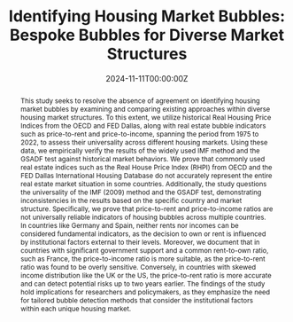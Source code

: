 ---
title: 'Identifying Housing Market Bubbles: Bespoke Bubbles for Diverse Market Structures'

# Authors
# If you created a profile for a user (e.g. the default `admin` user), write the username (folder name) here
# and it will be replaced with their full name and linked to their profile.
authors:
  - Malwina Rzepka

# Author notes (optional)
#author_notes:
#  - 'Equal contribution'
#  - 'Equal contribution'

date: '2024-11-11T00:00:00Z'
#doi: ''

# Schedule page publish date (NOT publication's date).
#publishDate: '2017-01-01T00:00:00Z'

# Publication type.
# Accepts a single type but formatted as a YAML list (for Hugo requirements).
# Enter a publication type from the CSL standard.
publication_types: ['poster-conference']

# Publication name and optional abbreviated publication name.
publication: Poster session @ American Economic Association's Annual Meeting
#publication_short: In *ICW*

abstract: This study seeks to resolve the absence of agreement on identifying housing market bubbles by examining and comparing existing approaches within diverse housing market structures. To this extent, we utilize historical Real Housing Price Indices from the OECD and FED Dallas, along with real estate bubble indicators such as price-to-rent and price-to-income, spanning the period from 1975 to 2022, to assess their universality across different housing markets. Using these data, we empirically verify the results of the widely used IMF method and the GSADF test against historical market behaviors. We prove that commonly used real estate indices such as the Real House Price Index (RHPI) from OECD and the FED Dallas International Housing Database do not accurately represent the entire real estate market situation in some countries. Additionally, the study questions the universality of the IMF (2009) method and the GSADF test, demonstrating inconsistencies in the results based on the specific country and market structure. Specifically, we prove that price-to-rent and price-to-income ratios are not universally reliable indicators of housing bubbles across multiple countries. In countries like Germany and Spain, neither rents nor incomes can be considered fundamental indicators, as the decision to own or rent is influenced by institutional factors external to their levels. Moreover, we document that in countries with significant government support and a common rent-to-own ratio, such as France, the price-to-income ratio is more suitable, as the price-to-rent ratio was found to be overly sensitive. Conversely, in countries with skewed income distribution like the UK or the US, the price-to-rent ratio is more accurate and can detect potential risks up to two years earlier. The findings of the study hold implications for researchers and policymakers, as they emphasize the need for tailored bubble detection methods that consider the institutional factors within each unique housing market. 

# Summary. An optional shortened abstract.
summary: Using data from 1975 to 2022, this study compares approaches for detecting housing market bubbles in various nations. We demonstrate that commonly used metrics (such as price-to-rent and price-to-income ratios) and datasets (OECD, Fed Dallas International House Price Database), frequently fail to account for local market structures and institutional factors. The findings underline the need of specialized approaches to identifying bubbles, providing crucial insights for policymakers and scholars interested in housing market stability.

tags:
  - Housing Bubbles

# Display this page in the Featured widget?
featured: true

# Custom links (uncomment lines below)
# links:
# - name: Custom Link
#   url: http://example.org

url_pdf: '/files/poster.pdf'
#url_code: 'https://github.com/HugoBlox/hugo-blox-builder'
#url_dataset: 'https://github.com/HugoBlox/hugo-blox-builder'
url_poster: ''
#rl_project: ''
#url_slides: ''
#url_source: 'https://github.com/HugoBlox/hugo-blox-builder'
#url_video: 'https://youtube.com'

# Featured image
# To use, add an image named `featured.jpg/png` to your page's folder.
image:
  caption: 'Image credit: [**Unsplash**](https://unsplash.com/photos/aerial-view-photo-of-buildings-during-daytime-THrqUpwwa_M)'
  focal_point: ''
  preview_only: false

# Associated Projects (optional).
#   Associate this publication with one or more of your projects.
#   Simply enter your project's folder or file name without extension.
#   E.g. `internal-project` references `content/project/internal-project/index.md`.
#   Otherwise, set `projects: []`.
Projects:
  - Visualizations

# Slides (optional).
#   Associate this publication with Markdown slides.
#   Simply enter your slide deck's filename without extension.
#   E.g. `slides: "example"` references `content/slides/example/index.md`.
#   Otherwise, set `slides: ""`.
#slides: example

---